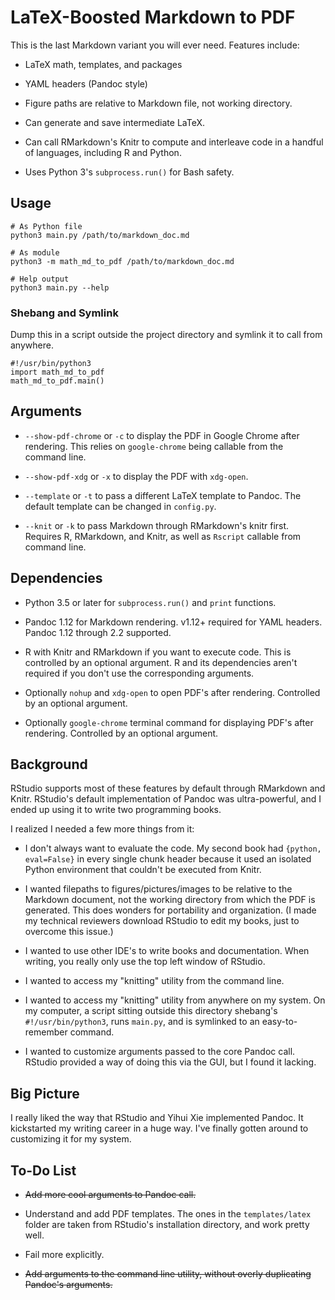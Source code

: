# LaTeX-Boosted Markdown to PDF

This is the last Markdown variant you will ever need. Features include:

+ LaTeX math, templates, and packages

+ YAML headers (Pandoc style)

+ Figure paths are relative to Markdown file, not working directory.

+ Can generate and save intermediate LaTeX.

+ Can call RMarkdown's Knitr to compute and interleave code in a handful of languages, including R and Python.

+ Uses Python 3's `subprocess.run()` for Bash safety.

## Usage

```
# As Python file
python3 main.py /path/to/markdown_doc.md

# As module
python3 -m math_md_to_pdf /path/to/markdown_doc.md

# Help output
python3 main.py --help
```

### Shebang and Symlink

Dump this in a script outside the project directory and symlink it to call from anywhere.

```
#!/usr/bin/python3 
import math_md_to_pdf
math_md_to_pdf.main()
```

## Arguments

+ `--show-pdf-chrome` or `-c` to display the PDF in Google Chrome after rendering. This relies on `google-chrome` being callable from the command line.

+ `--show-pdf-xdg` or `-x` to display the PDF with `xdg-open`.

+ `--template` or `-t` to pass a different LaTeX template to Pandoc. The default template can be changed in `config.py`.

+ `--knit` or `-k` to pass Markdown through RMarkdown's knitr first. Requires R, RMarkdown, and Knitr, as well as `Rscript` callable from command line.

## Dependencies

+ Python 3.5 or later for `subprocess.run()` and `print` functions.

+ Pandoc 1.12 for Markdown rendering. v1.12+ required for YAML headers. Pandoc 1.12 through 2.2 supported.

+ R with Knitr and RMarkdown if you want to execute code. This is controlled by an optional argument. R and its dependencies aren't required if you don't use the corresponding arguments.

+ Optionally `nohup` and `xdg-open` to open PDF's after rendering. Controlled by an optional argument.

+ Optionally `google-chrome` terminal command for displaying PDF's after rendering. Controlled by an optional argument.

## Background

RStudio supports most of these features by default through RMarkdown and Knitr. RStudio's default implementation of Pandoc was ultra-powerful, and I ended up using it to write two programming books.

I realized I needed a few more things from it:

+ I don't always want to evaluate the code. My second book had `{python, eval=False}` in every single chunk header because it used an isolated Python environment that couldn't be executed from Knitr.

+ I wanted filepaths to figures/pictures/images to be relative to the Markdown document, not the working directory from which the PDF is generated. This does wonders for portability and organization. (I made my technical reviewers download RStudio to edit my books, just to overcome this issue.)

+ I wanted to use other IDE's to write books and documentation. When writing, you really only use the top left window of RStudio.

+ I wanted to access my "knitting" utility from the command line.

+ I wanted to access my "knitting" utility from anywhere on my system. On my computer, a script sitting outside this directory shebang's `#!/usr/bin/python3`, runs `main.py`, and is symlinked to an easy-to-remember command.

+ I wanted to customize arguments passed to the core Pandoc call. RStudio provided a way of doing this via the GUI, but I found it lacking.

## Big Picture

I really liked the way that RStudio and Yihui Xie implemented Pandoc. It kickstarted my writing career in a huge way. I've finally gotten around to customizing it for my system.

## To-Do List

+ ~~Add more cool arguments to Pandoc call.~~

+ Understand and add PDF templates. The ones in the `templates/latex` folder are taken from RStudio's installation directory, and work pretty well.

+ Fail more explicitly.

+ ~~Add arguments to the command line utility, without overly duplicating Pandoc's arguments.~~
